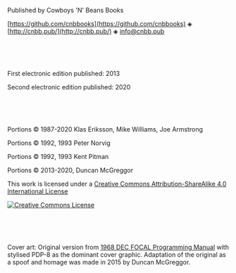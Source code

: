 Published by Cowboys 'N' Beans Books

[https://github.com/cnbbooks](https://github.com/cnbbooks) &#9672; [http://cnbb.pub/](http://cnbb.pub/) &#9672; [info@cnbb.pub](mailto:info@cnbb.pub)

<br/>
<br/>
<br/>

First electronic edition published: 2013

Second electronic edition published: 2020

<br/>
<br/>
<br/>

Portions &copy; 1987-2020 Klas Eriksson, Mike Williams, Joe Armstrong

Portions &copy; 1992, 1993 Peter Norvig

Portions &copy; 1992, 1993 Kent Pitman

Portions &copy; 2013-2020, Duncan McGreggor

[cc-license]: http://creativecommons.org/licenses/by-sa/4.0/
[cc-image]: https://i.creativecommons.org/l/by-sa/4.0/88x31.png

This work is licensed under a [Creative Commons Attribution-ShareAlike 4.0 International License][cc-license]

[![Creative Commons License][cc-image]][cc-license]

<br/>
<br/>
<br/>

Cover art: Original version from [1968 DEC FOCAL Programming Manual](https://archive.org/details/bitsavers_decpdp8focogrammingManual1968_2885139) with stylised PDP-8 as the dominant cover graphic. Adaptation of the original as a spoof and homage was made in 2015 by Duncan McGreggor.

